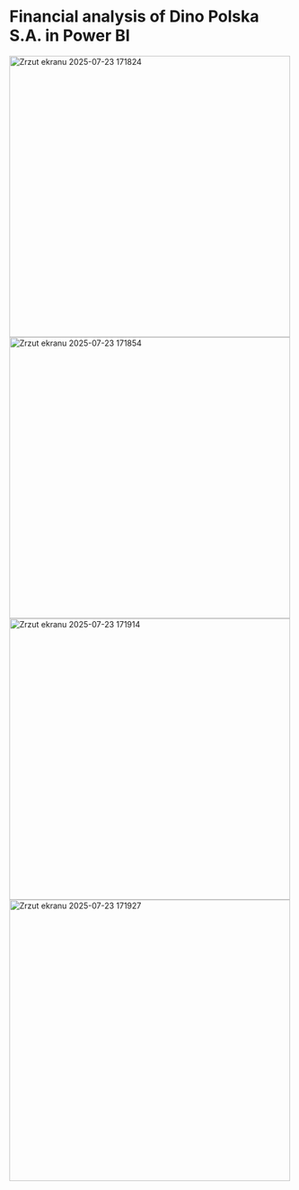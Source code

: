 # Financial analysis of Dino Polska S.A. in Power BI
<img width="500" height="500" alt="Zrzut ekranu 2025-07-23 171824" src="https://github.com/user-attachments/assets/63d50d2f-dc20-4dd6-a44c-dc5621acb855" />
<img width="500" height="500" alt="Zrzut ekranu 2025-07-23 171854" src="https://github.com/user-attachments/assets/75002c4d-d1e0-45ad-ae9c-897f1b90a197" />
<img width="500" height="500" alt="Zrzut ekranu 2025-07-23 171914" src="https://github.com/user-attachments/assets/5df54f3e-7b92-4b98-a15d-0181661ae767" />
<img width="500" height="500" alt="Zrzut ekranu 2025-07-23 171927" src="https://github.com/user-attachments/assets/05cae89a-c8f5-4624-bd41-5c773d78fb68" />
